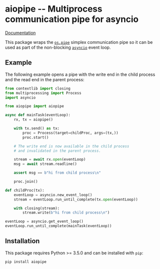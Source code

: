 # aiopipe -- Multiprocess communication pipe for asyncio

[Documentation](http://kchmck.github.io/pdoc/aiopipe/)

This package wraps the [`os.pipe`](https://docs.python.org/3/library/os.html#os.pipe)
simplex communication pipe so it can be used as part of the non-blocking
[`asyncio`](https://docs.python.org/3/library/asyncio.html) event loop.

## Example

The following example opens a pipe with the write end in the child process and the read
end in the parent process:

```python
from contextlib import closing
from multiprocessing import Process
import asyncio

from aiopipe import aiopipe

async def mainTask(eventLoop):
    rx, tx = aiopipe()

    with tx.send() as tx:
        proc = Process(target=childProc, args=(tx,))
        proc.start()

    # The write end is now available in the child process
    # and invalidated in the parent process.

    stream = await rx.open(eventLoop)
    msg = await stream.readline()

    assert msg == b"hi from child process\n"

    proc.join()

def childProc(tx):
    eventLoop = asyncio.new_event_loop()
    stream = eventLoop.run_until_complete(tx.open(eventLoop))

    with closing(stream):
        stream.write(b"hi from child process\n")

eventLoop = asyncio.get_event_loop()
eventLoop.run_until_complete(mainTask(eventLoop))
```

## Installation

This package requires Python >= 3.5.0 and can be installed with `pip`:
```
pip install aiopipe
```
